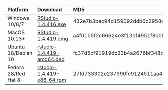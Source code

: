 
| Platform            | Download                                                                                                                                                              | MD5                              |
| :------------------ | :-------------------------------------------------------------------------------------------------------------------------------------------------------------------- | :------------------------------- |
| Windows 10/8/7      | <a href="https://s3.amazonaws.com/rstudio-ide-build/desktop/windows/RStudio-1.4.416.exe"><i class="fa fa-download"></i> RStudio-1.4.416.exe</a>                       | 432e7b3bec94d159092ddb6c2958e377 |
| MacOS 10.13+        | <a href="https://s3.amazonaws.com/rstudio-ide-build/desktop/macos/RStudio-1.4.419.dmg"><i class="fa fa-download"></i> RStudio-1.4.419.dmg</a>                         | a4f01b5f2c66624e3f13df4951f8b0b4 |
| Ubuntu 18/Debian 10 | <a href="https://s3.amazonaws.com/rstudio-ide-build/desktop/bionic/amd64/rstudio-1.4.419-amd64.deb"><i class="fa fa-download"></i> rstudio-1.4.419-amd64.deb</a>      | fc37d5cf91919dc23b4a2676bf348b71 |
| Fedora 28/Red Hat 8 | <a href="https://s3.amazonaws.com/rstudio-ide-build/desktop/centos8/x86_64/rstudio-1.4.419-x86_64.rpm"><i class="fa fa-download"></i> rstudio-1.4.419-x86\_64.rpm</a> | 27fd733302e237990fc9124511aa4ccc |
